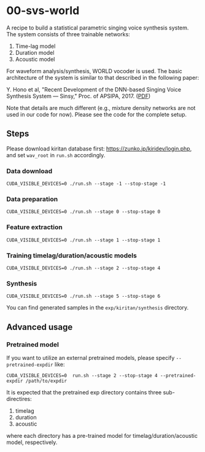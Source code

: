 # 00-svs-world

A recipe to build a statistical parametric singing voice synthesis system. The system consists of three trainable networks:

1. Time-lag model
2. Duration model
3. Acoustic model

For waveform analysis/synthesis, WORLD vocoder is used. The basic architecture of the system is similar to that described in the following paper:

Y. Hono et al, "Recent Development of the DNN-based Singing Voice Synthesis System — Sinsy," Proc. of APSIPA, 2017. ([PDF](http://www.apsipa.org/proceedings/2018/pdfs/0001003.pdf))

Note that details are much different (e.g., mixture density networks are not used in our code for now). Please see the code for the complete setup.

## Steps

Please download kiritan database first: https://zunko.jp/kiridev/login.php, and set `wav_root` in `run.sh` accordingly.

### Data download

```
CUDA_VISIBLE_DEVICES=0 ./run.sh --stage -1 --stop-stage -1
```

### Data preparation

```
CUDA_VISIBLE_DEVICES=0 ./run.sh --stage 0 --stop-stage 0
```

### Feature extraction

```
CUDA_VISIBLE_DEVICES=0 ./run.sh --stage 1 --stop-stage 1
```

### Training timelag/duration/acoustic models

```
CUDA_VISIBLE_DEVICES=0 ./run.sh --stage 2 --stop-stage 4
```

### Synthesis


```
CUDA_VISIBLE_DEVICES=0 ./run.sh --stage 5 --stop-stage 6
```

You can find generated samples in the `exp/kiritan/synthesis` directory.

## Advanced usage

### Pretrained model

If you want to utilize an external pretrained models, please specify `--pretrained-expdir` like:

```
CUDA_VISIBLE_DEVICES=0  run.sh --stage 2 --stop-stage 4 --pretrained-expdir /path/to/expdir
```

It is expected that the pretrained exp directory contains three sub-directires:

1. timelag
2. duration
3. acoustic

where each directory has a pre-trained model for timelag/duration/acoustic model, respectively.
